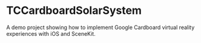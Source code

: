 TCCardboardSolarSystem
======================

A demo project showing how to implement Google Cardboard virtual reality experiences with iOS and SceneKit.
